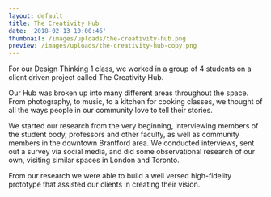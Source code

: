 ```yaml
---
layout: default
title: The Creativity Hub
date: '2018-02-13 10:00:46'
thumbnail: /images/uploads/the-creativity-hub.png
preview: /images/uploads/the-creativity-hub-copy.png
---
```

For our Design Thinking 1 class, we worked in a group of 4 students on a client driven project called The Creativity Hub.

Our Hub was broken up into many different areas throughout the space. From photography, to music, to a kitchen for cooking classes, we thought of all the ways people in our community love to tell their stories.

We started our research from the very beginning, interviewing members of the student body, professors and other faculty, as well as community members in the downtown Brantford area. We conducted interviews, sent out a survey via social media, and did some observational research of our own, visiting similar spaces in London and Toronto.

From our research we were able to build a well versed high-fidelity prototype that assisted our clients in creating their vision.
